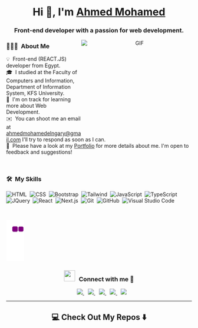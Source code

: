 <h1 align="center">Hi 👋, I'm <a href="https://ahmed-mohamed-elngary.netlify.app/" target="blank">
Ahmed Mohamed</a></h1>
<h3 align="center">Front-end developer with a passion for web development.</h3>

<a target="_blank" align="center">
  <img align="right" top="500" height="250" width="300" alt="GIF" src="https://media.giphy.com/media/SWoSkN6DxTszqIKEqv/giphy.gif">
</a>

### 👨🏻‍💻 &nbsp;About Me

💡 &nbsp;Front-end (REACT.JS) developer from Egypt.\
🎓 &nbsp;I studied at the Faculty of Computers and Information, Department of Information System, KFS University.\
🌱 &nbsp;I'm on track for learning more about Web Development.\
✉️ &nbsp;You can shoot me an email at ahmedmohamedelngary@gmail.com I'll try to respond as soon as I can.\
📄 &nbsp;Please have a look at my [Portfolio](https://ahmed-mohamed-elngary.netlify.app/) for more details about me. I'm open to feedback and suggestions!

<br/>

### 🛠 &nbsp;My Skills


![HTML](https://img.shields.io/badge/-HTML-05122A?style=flat&logo=HTML5)&nbsp;
![CSS](https://img.shields.io/badge/-CSS-05122A?style=flat&logo=CSS3&logoColor=1572B6)&nbsp;
![Bootstrap](https://img.shields.io/badge/-Bootstrap-05122A?style=flat&logo=bootstrap&logoColor=563D7C)&nbsp;
![Tailwind](https://img.shields.io/badge/-Tailwind-05122A?style=flat&logo=tailwindcss&logoColor=38B2AC)&nbsp;
![JavaScript](https://img.shields.io/badge/-JavaScript-05122A?style=flat&logo=javascript)&nbsp;
![TypeScript](https://img.shields.io/badge/-TypeScript-05122A?style=flat&logo=typescript)&nbsp;
![JQuery](https://img.shields.io/badge/-Jquery-05122A?style=flat&logo=jquery)&nbsp;
![React](https://img.shields.io/badge/-React-05122A?style=flat&logo=react)&nbsp;
![Next.js](https://img.shields.io/badge/-Next.js-05122A?style=flat&logo=next.js&logoColor=000000)&nbsp;
![Git](https://img.shields.io/badge/-Git-05122A?style=flat&logo=git)&nbsp;
![GitHub](https://img.shields.io/badge/-GitHub-05122A?style=flat&logo=github)&nbsp;
![Visual Studio Code](https://img.shields.io/badge/-Visual%20Studio%20Code-05122A?style=flat&logo=visual-studio-code&logoColor=007ACC)&nbsp;



<br/>



![snake gif](https://github.com/itsherifAhmed/itsherifAhmed/blob/output/github-contribution-grid-snake.gif)

<h3 align="center" > <img src="https://media.giphy.com/media/iY8CRBdQXODJSCERIr/giphy.gif" width="30" height="30" style="margin-right: 10px;">Connect with me 🤝 </h3>

<p align="center">
	
	
 <div align="center"  class="icons-social" style="margin-left: 10px;">
	 <a style="margin-left: 5px;" target="_blank" href="https://drive.google.com/drive/folders/1utcAhkVEeJDVxp2giuOI79UaYKbBIxfP">
					<img style="width: 35px" src="https://cdn-icons-png.flaticon.com/128/909/909212.png" >
	 </a>
	 <a style="margin-left: 10px;"  target="_blank" href="https://www.facebook.com/profile.php?id=100012882404597">
			<img style="width: 35px" src="https://raw.githubusercontent.com/rahuldkjain/github-profile-readme-generator/master/src/images/icons/Social/facebook.svg">
	 </a>
        <a style="margin-left: 10px;"  target="_blank" href="https://www.linkedin.com/in/ahmed-mohamed-front-end/">
			<img src="https://img.icons8.com/doodle/40/000000/linkedin--v2.png">
	 </a>
        <a style="margin-left: 10px;" target="_blank" href="https://github.com/ahmdmhmdFE">
		<img src="https://img.icons8.com/doodle/40/000000/github--v1.png">
	</a>
        <a style="margin-left: 10px;" target="_blank" href="https://www.instagram.com/a7med_m7amd/">
			<img src="https://img.icons8.com/doodle/40/000000/instagram-new--v2.png">
	 </a>
		
	
</div>

</p>

<hr>
<h2  align="center">💻 Check Out My Repos ⬇️ </h2>
<!---
ahmdmhmdFE/ahmdmhmdFE is a ✨ special ✨ repository because its `README.md` (this file) appears on your GitHub profile.
You can click the Preview link to take a look at your changes.
--->

